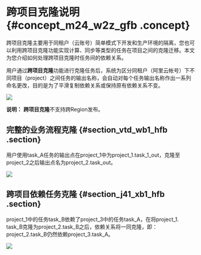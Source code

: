# 跨项目克隆说明 {#concept_m24_w2z_gfb .concept}

跨项目克隆主要用于同租户（云账号）简单模式下开发和生产环境的隔离，您也可以利用跨项目克隆功能实现计算、同步等类型的任务在项目之间的克隆迁移。本文为您介绍如何处理跨项目克隆时任务间的依赖关系。

用户通过**跨项目克隆**功能进行克隆任务后，系统为区分同租户（阿里云帐号）下不同项目（project）之间任务的输出名称，会自动对每个任务输出名称作出一系列命名更改，目的是为了平滑复制依赖关系或保持原有依赖关系不变。

![](http://static-aliyun-doc.oss-cn-hangzhou.aliyuncs.com/assets/img/21853/154754523234157_zh-CN.png)

**说明：** **跨项目克隆**不支持跨Region发布。

## 完整的业务流程克隆 {#section_vtd_wb1_hfb .section}

用户使用task\_A任务的输出点在project\_1中为project\_1.task\_1\_out，克隆至project\_2之后输出点名为project\_2.task\_out。

![](http://static-aliyun-doc.oss-cn-hangzhou.aliyuncs.com/assets/img/21853/154754523213009_zh-CN.jpg)

## 跨项目依赖任务克隆 {#section_j41_xb1_hfb .section}

project\_1中的任务task\_B依赖了project\_3中的任务task\_A，在将project\_1. task\_B克隆为project\_2.task\_B之后，依赖关系将一同克隆，即：project\_2.task\_B仍然依赖project\_3.task\_A。

![](http://static-aliyun-doc.oss-cn-hangzhou.aliyuncs.com/assets/img/21853/154754523313011_zh-CN.jpg)

